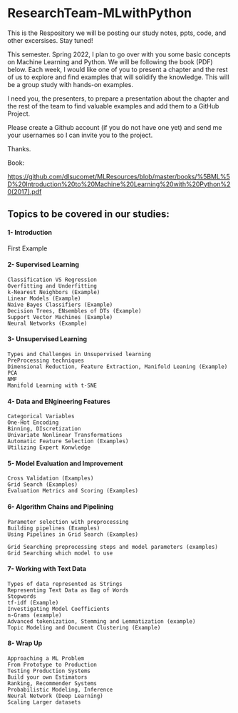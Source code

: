 # ResearchTeam-MLwithPython

This is the Respository we will be posting our study notes, ppts, code, and other excersises. Stay tuned!


 

This semester. Spring 2022, I plan to go over with you some basic concepts on Machine Learning and Python. We will be following the book (PDF) below. Each week, I would like one of you to present a chapter and the rest of us to explore and find examples that will solidify the knowledge. This will be a group study with hands-on examples.

 

I need you, the presenters, to prepare a presentation about the chapter and the rest of the team to find valuable examples and add them to a GitHub Project.

 

Please create a Github account (if you do not have one yet) and send me your usernames so I can invite you to the project.

Thanks.

 

Book:

https://github.com/dlsucomet/MLResources/blob/master/books/%5BML%5D%20Introduction%20to%20Machine%20Learning%20with%20Python%20(2017).pdf

 
## Topics to be covered in our studies:

#### 1- Introduction
 First Example

#### 2- Supervised Learning
	Classification VS Regression
	Overfitting and Underfitting
	k-Nearest Neighbors (Example)
	Linear Models (Example)
	Naive Bayes Classifiers (Example)
	Decision Trees, ENsembles of DTs (Example)
	Support Vector Machines (Example)
	Neural Networks (Example)
	
#### 3- Unsupervised Learning
	Types and Challenges in Unsupervised learning
	PreProcessing techniques 
	Dimensional Reduction, Feature Extraction, Manifold Leaning (Example)
	PCA
	NMF
	Manifold Learning with t-SNE
	
#### 4- Data and ENgineering Features
	Categorical Variables
	One-Hot Encoding
	Binning, DIscretization
	Univariate Nonlinear Transformations
	Automatic Feature Selection (Examples)
	Utilizing Expert Konwledge
	
#### 5- Model Evaluation and Improvement
	Cross Validation (Examples)
	Grid Search (Examples)
	Evaluation Metrics and Scoring (Examples)
	
#### 6- Algorithm Chains and Pipelining
	Parameter selection with preprocessing
	Building pipelines (Examples)
	Using Pipelines in Grid Search (Examples)
	
	Grid Searching preprocessing steps and model parameters (examples)
	Grid Searching which model to use
	
#### 7- Working with Text Data
	Types of data represented as Strings
	Representing Text Data as Bag of Words
	Stopwords
	tf-idf (Example)
	Investigating Model Coefficients
	n-Grams (example)
	Advanced tokenization, Stemming and Lemmatization (example)
	Topic Modeling and Document Clustering (Example)
	
#### 8- Wrap Up
	Approaching a ML Problem
	From Prototype to Production
	Testing Production Systems
	Build your own Estimators
	Ranking, Recommender Systems
	Probabilistic Modeling, Inference
	Neural Network (Deep Learning)
	Scaling Larger datasets
	
	
